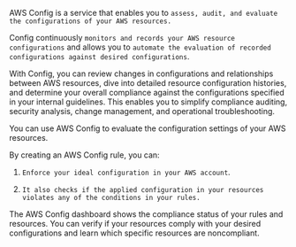 AWS Config is a service that enables you to `assess, audit, and evaluate the configurations of your AWS resources.`

Config continuously `monitors and records your AWS resource configurations` and allows you to `automate the evaluation of recorded configurations against desired configurations`.

With Config, you can review changes in configurations and relationships between AWS resources, dive into detailed resource configuration histories, and determine your overall compliance against the configurations specified in your internal guidelines. This enables you to simplify compliance auditing, security analysis, change management, and operational troubleshooting.

You can use AWS Config to evaluate the configuration settings of your AWS resources.

By creating an AWS Config rule, you can:

1. `Enforce your ideal configuration in your AWS account`.

2. `It also checks if the applied configuration in your resources violates any of the conditions in your rules. `

The AWS Config dashboard shows the compliance status of your rules and resources. You can verify if your resources comply with your desired configurations and learn which specific resources are noncompliant.
